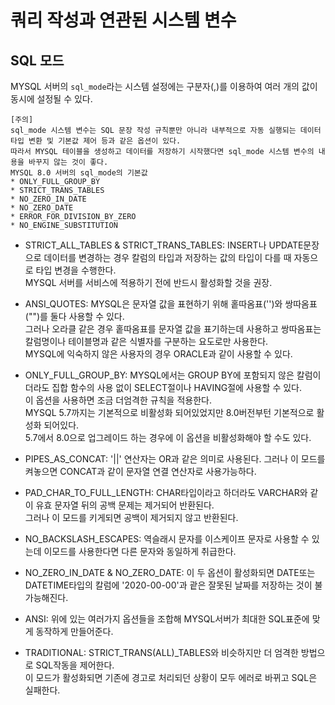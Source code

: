  # 쿼리 작성과 연관된 시스템 변수

## SQL 모드
MYSQL 서버의 `sql_mode`라는 시스템 설정에는 구분자(,)를 이용하여 여러 개의 값이 동시에 설정될 수 있다.  
```
[주의]
sql_mode 시스템 변수는 SQL 문장 작성 규칙뿐만 아니라 내부적으로 자동 실행되는 데이터 타입 변환 및 기본값 제어 등과 같은 옵션이 있다.
따라서 MYSQL 테이블을 생성하고 데이터를 저장하기 시작했다면 sql_mode 시스템 변수의 내용을 바꾸지 않는 것이 좋다.
MYSQL 8.0 서버의 sql_mode의 기본값
* ONLY_FULL_GROUP_BY
* STRICT_TRANS_TABLES
* NO_ZERO_IN_DATE
* NO_ZERO_DATE
* ERROR_FOR_DIVISION_BY_ZERO
* NO_ENGINE_SUBSTITUTION
```

* STRICT_ALL_TABLES & STRICT_TRANS_TABLES: INSERT나 UPDATE문장으로 데이터를 변경하는 경우 칼럼의 타입과 저장하는 값의 타입이 다를 때 자동으로 타입 변경을 수행한다.  
MYSQL 서버를 서비스에 적용하기 전에 반드시 활성화할 것을 권장.

* ANSI_QUOTES: MYSQL은 문자열 값을 표현하기 위해 홑따옴표('')와 쌍따옴표("")를 둘다 사용할 수 있다.  
그러나 오라클 같은 경우 홑따옴표를 문자열 값을 표기하는데 사용하고 쌍따옴표는 칼럼명이나 테이블명과 같은 식별자를 구분하는 요도로만 사용한다.  
MYSQL에 익숙하지 않은 사용자의 경우 ORACLE과 같이 사용할 수 있다.

* ONLY_FULL_GROUP_BY: MYSQL에서는 GROUP BY에 포함되지 않은 칼럼이더라도 집합 함수의 사용 없이 SELECT절이나 HAVING절에 사용할 수 있다.  
이 옵션을 사용하면 조금 더엄격한 규칙을 적용한다.  
MYSQL 5.7까지는 기본적으로 비활성화 되어있었지만 8.0버전부턴 기본적으로 활성화 되어있다.  
5.7에서 8.0으로 업그레이드 하는 경우에 이 옵션을 비활성화해야 할 수도 있다.

* PIPES_AS_CONCAT: '||' 연산자는 OR과 같은 의미로 사용된다.  그러나 이 모드를 켜놓으면 CONCAT과 같이 문자열 연결 연산자로 사용가능하다.
* PAD_CHAR_TO_FULL_LENGTH: CHAR타입이라고 하더라도 VARCHAR와 같이 유효 문자열 뒤의 공백 문제는 제거되어 반환된다.  
그러나 이 모드를 키게되면 공백이 제거되지 않고 반환된다.  

* NO_BACKSLASH_ESCAPES: 역슬래시 문자를 이스케이프 문자로 사용할 수 있는데 이모드를 사용한다면 다른 문자와 동일하게 취급한다.

* NO_ZERO_IN_DATE & NO_ZERO_DATE: 이 두 옵션이 활성화되면 DATE또는 DATETIME타입의 칼럼에 '2020-00-00'과 괕은 잘못된 날짜를 저장하는 것이 불가능해진다.

* ANSI: 위에 있는 여러가지 옵션들을 조합해 MYSQL서버가 최대한 SQL표준에 맞게 동작하게 만들어준다.

* TRADITIONAL: STRICT_TRANS(ALL)_TABLES와 비슷하지만 더 엄격한 방법으로 SQL작동을 제어한다.  
이 모드가 활성화되면 기존에 경고로 처리되던 상황이 모두 에러로 바뀌고 SQL은 실패한다.

